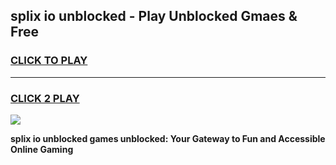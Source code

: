 
## splix io unblocked - Play Unblocked Gmaes & Free
<h3>
<a href="https://news.freeplayer.one?title=splix_io_unblocked&ref=23F">CLICK TO PLAY</a></h3>
<hr>

<h3>
<a href="https://news.freeplayer.one?title=splix_io_unblocked&ref=23F">CLICK 2 PLAY</a>
  
</h3>

<a href="https://news.freeplayer.one?title=splix_io_unblocked&ref=23F/"><img src="https://clearcache.store/games.png"></a>


**splix io unblocked games unblocked: Your Gateway to Fun and Accessible Online Gaming**
